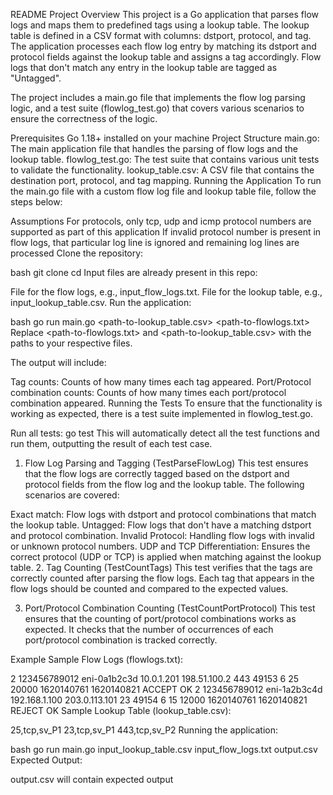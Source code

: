README
Project Overview
This project is a Go application that parses flow logs and maps them to predefined tags using a lookup table. The lookup table is defined in a CSV format with columns: dstport, protocol, and tag. The application processes each flow log entry by matching its dstport and protocol fields against the lookup table and assigns a tag accordingly. Flow logs that don't match any entry in the lookup table are tagged as "Untagged".

The project includes a main.go file that implements the flow log parsing logic, and a test suite (flowlog_test.go) that covers various scenarios to ensure the correctness of the logic.

Prerequisites
Go 1.18+ installed on your machine
Project Structure
main.go: The main application file that handles the parsing of flow logs and the lookup table.
flowlog_test.go: The test suite that contains various unit tests to validate the functionality.
lookup_table.csv: A CSV file that contains the destination port, protocol, and tag mapping.
Running the Application
To run the main.go file with a custom flow log file and lookup table file, follow the steps below:

Assumptions
For protocols, only tcp, udp and icmp protocol numbers are supported as part of this application
If invalid protocol number is present in flow logs, that particular log line is ignored and remaining log lines are processed
Clone the repository:

bash
git clone <repository-url>
cd <repository-directory>
Input files are already present in this repo:

File for the flow logs, e.g., input_flow_logs.txt.
File for the lookup table, e.g., input_lookup_table.csv.
Run the application:

bash
go run main.go <path-to-lookup_table.csv> <path-to-flowlogs.txt>
Replace <path-to-flowlogs.txt> and <path-to-lookup_table.csv> with the paths to your respective files.

The output will include:

Tag counts: Counts of how many times each tag appeared.
Port/Protocol combination counts: Counts of how many times each port/protocol combination appeared.
Running the Tests
To ensure that the functionality is working as expected, there is a test suite implemented in flowlog_test.go.

Run all tests:
go test
This will automatically detect all the test functions and run them, outputting the result of each test case.

1. Flow Log Parsing and Tagging (TestParseFlowLog)
   This test ensures that the flow logs are correctly tagged based on the dstport and protocol fields from the flow log and the lookup table. The following scenarios are covered:

Exact match: Flow logs with dstport and protocol combinations that match the lookup table.
Untagged: Flow logs that don't have a matching dstport and protocol combination.
Invalid Protocol: Handling flow logs with invalid or unknown protocol numbers.
UDP and TCP Differentiation: Ensures the correct protocol (UDP or TCP) is applied when matching against the lookup table. 2. Tag Counting (TestCountTags)
This test verifies that the tags are correctly counted after parsing the flow logs. Each tag that appears in the flow logs should be counted and compared to the expected values.

3. Port/Protocol Combination Counting (TestCountPortProtocol)
   This test ensures that the counting of port/protocol combinations works as expected. It checks that the number of occurrences of each port/protocol combination is tracked correctly.

Example
Sample Flow Logs (flowlogs.txt):

2 123456789012 eni-0a1b2c3d 10.0.1.201 198.51.100.2 443 49153 6 25 20000 1620140761 1620140821 ACCEPT OK
2 123456789012 eni-1a2b3c4d 192.168.1.100 203.0.113.101 23 49154 6 15 12000 1620140761 1620140821 REJECT OK
Sample Lookup Table (lookup_table.csv):

25,tcp,sv_P1
23,tcp,sv_P1
443,tcp,sv_P2
Running the application:

bash
go run main.go input_lookup_table.csv input_flow_logs.txt output.csv
Expected Output:

output.csv will contain expected output
